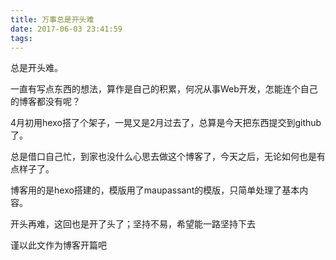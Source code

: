 ```yaml
---
title: 万事总是开头难
date: 2017-06-03 23:41:59
tags:
---
```


总是开头难。

一直有写点东西的想法，算作是自己的积累，何况从事Web开发，怎能连个自己的博客都没有呢？

4月初用hexo搭了个架子，一晃又是2月过去了，总算是今天把东西提交到github了。

总是借口自己忙，到家也没什么心思去做这个博客了，今天之后，无论如何也是有点样子了。

博客用的是hexo搭建的，模版用了maupassant的模版，只简单处理了基本内容。

开头再难，这回也是开了头了；坚持不易，希望能一路坚持下去

谨以此文作为博客开篇吧
